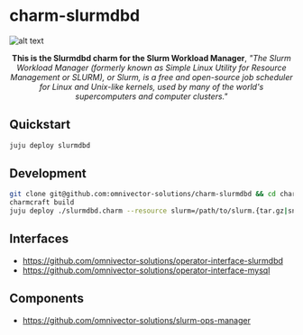 # charm-slurmdbd
  
![alt text](.github/slurm.png)

<p align="center"><b>This is the Slurmdbd charm for the Slurm Workload Manager</b>, <i>"The Slurm Workload Manager (formerly known as Simple Linux Utility for Resource Management or SLURM), or Slurm, is a free and open-source job scheduler for Linux and Unix-like kernels, used by many of the world's supercomputers and computer clusters."</i></p>

## Quickstart
```bash
juju deploy slurmdbd
```

## Development
```bash
git clone git@github.com:omnivector-solutions/charm-slurmdbd && cd charm-slurmdbd
charmcraft build
juju deploy ./slurmdbd.charm --resource slurm=/path/to/slurm.{tar.gz|snap}
```
## Interfaces
- https://github.com/omnivector-solutions/operator-interface-slurmdbd
- https://github.com/omnivector-solutions/operator-interface-mysql

## Components
- https://github.com/omnivector-solutions/slurm-ops-manager
